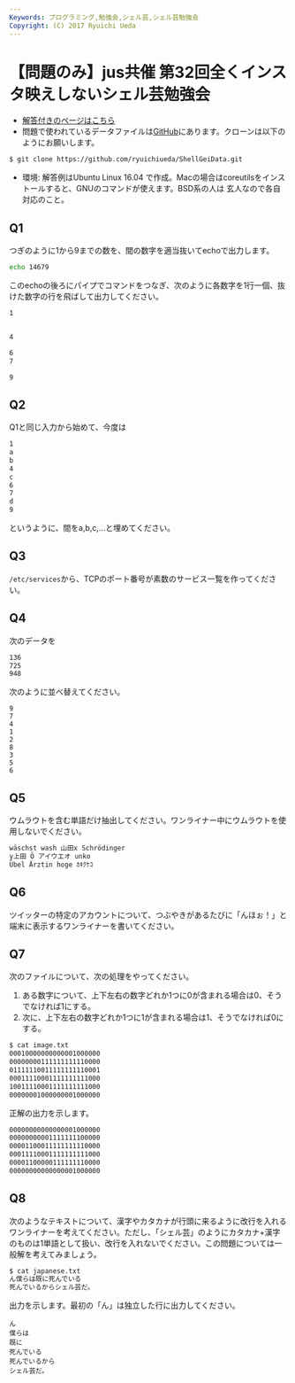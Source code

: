 ```yaml
---
Keywords: プログラミング,勉強会,シェル芸,シェル芸勉強会
Copyright: (C) 2017 Ryuichi Ueda
---
```


# 【問題のみ】jus共催 第32回全くインスタ映えしないシェル芸勉強会

* [解答付きのページはこちら](/?post=20171202_shellgei_32_a)
* 問題で使われているデータファイルは[GitHub](https://github.com/ryuichiueda/ShellGeiData/tree/master/vol.32)にあります。クローンは以下のようにお願いします。

```bash
$ git clone https://github.com/ryuichiueda/ShellGeiData.git
```

* 環境: 解答例はUbuntu Linux 16.04 で作成。Macの場合はcoreutilsをインストールすると、GNUのコマンドが使えます。BSD系の人は
玄人なので各自対応のこと。


## Q1

つぎのように1から9までの数を、間の数字を適当抜いてechoで出力します。


```bash
echo 14679
```

このechoの後ろにパイプでコマンドをつなぎ、次のように各数字を1行一個、抜けた数字の行を飛ばして出力してください。

```bash
1


4

6
7

9
```

## Q2

Q1と同じ入力から始めて、今度は

```bash
1
a
b
4
c
6
7
d
9
```

というように、間をa,b,c,...と埋めてください。


## Q3

`/etc/services`から、TCPのポート番号が素数のサービス一覧を作ってください。


## Q4

次のデータを
```nums.txt
136
725
948
```
次のように並べ替えてください。
```
9
7
4
1
2
8
3
5
6
```

## Q5

ウムラウトを含む単語だけ抽出してください。ワンライナー中にウムラウトを使用しないでください。

```umlaut.txt
wäschst wash 山田x Schrödinger
y上田 Ö アイウエオ unko
Übel Ärztin hoge ｶｷｸｹｺ
```

## Q6

ツイッターの特定のアカウントについて、つぶやきがあるたびに「んほぉ！」と端末に表示するワンライナーを書いてください。


## Q7

次のファイルについて、次の処理をやってください。

1. ある数字について、上下左右の数字どれか1つに0が含まれる場合は0、そうでなければ1にする。
1. 次に、上下左右の数字どれか1つに1が含まれる場合は1、そうでなければ0にする。

```bash
$ cat image.txt
00010000000000001000000
00000000111111111110000
01111110011111111110001
00011110001111111111000
10011110001111111111000
00000001000000001000000
```

正解の出力を示します。

```bash
00000000000000001000000
00000000001111111100000
00001100011111111110000
00011110001111111111000
00001100000111111110000
00000000000000001000000
```

## Q8

次のようなテキストについて、漢字やカタカナが行頭に来るように改行を入れるワンライナーを考えてください。ただし、「シェル芸」のようにカタカナ+漢字のものは1単語として扱い、改行を入れないでください。この問題については一般解を考えてみましょう。

```bash
$ cat japanese.txt
ん僕らは既に死んでいる
死んでいるからシェル芸だ。
```

出力を示します。最初の「ん」は独立した行に出力してください。

```
ん
僕らは
既に
死んでいる
死んでいるから
シェル芸だ。
```

